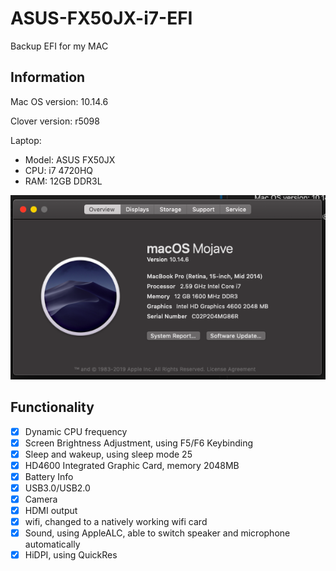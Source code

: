 # ASUS-FX50JX-i7-EFI

 Backup EFI for my MAC

## Information

Mac OS version: 10.14.6

Clover version: r5098

Laptop: 

- Model: ASUS FX50JX
- CPU: i7 4720HQ
- RAM: 12GB DDR3L

![osinfo](/osinfo.png) 

## Functionality

- [x] Dynamic CPU frequency
- [x] Screen Brightness Adjustment, using F5/F6 Keybinding
- [x] Sleep and wakeup, using sleep mode 25
- [x] HD4600 Integrated Graphic Card, memory 2048MB
- [x] Battery Info
- [x] USB3.0/USB2.0 
- [x] Camera
- [x] HDMI output
- [x] wifi, changed to a natively working wifi card
- [x] Sound, using AppleALC, able to switch speaker and microphone automatically
- [x] HiDPI, using QuickRes
